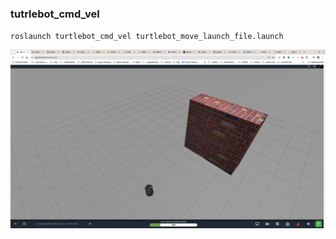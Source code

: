 ### tutrlebot_cmd_vel

`roslaunch turtlebot_cmd_vel turtlebot_move_launch_file.launch`

![Turtlebot avoiding the wall](assets/turtlebot_cmd_vel_gazebo.png)

